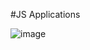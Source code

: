 #JS Applications

![image](https://user-images.githubusercontent.com/103639205/192743306-afcbf06e-48e0-453b-9eeb-1469d594d8ac.png)
